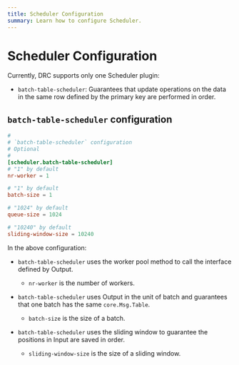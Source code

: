 ```yaml
---
title: Scheduler Configuration
summary: Learn how to configure Scheduler.
---
```


# Scheduler Configuration

Currently, DRC supports only one Scheduler plugin:

- `batch-table-scheduler`: Guarantees that update operations on the data in the same row defined by the primary key are performed in order.

## `batch-table-scheduler` configuration

```toml
#
# `batch-table-scheduler` configuration
# Optional
#
[scheduler.batch-table-scheduler]
# "1" by default
nr-worker = 1

# "1" by default
batch-size = 1

# "1024" by default
queue-size = 1024

# "10240" by default
sliding-window-size = 10240
```

In the above configuration:

- `batch-table-scheduler` uses the worker pool method to call the interface defined by Output.

    - `nr-worker` is the number of workers.

- `batch-table-scheduler` uses Output in the unit of batch and guarantees that one batch has the same `core.Msg.Table`.

    - `batch-size` is the size of a batch.

- `batch-table-scheduler` uses the sliding window to guarantee the positions in Input are saved in order.

    - `sliding-window-size` is the size of a sliding window.